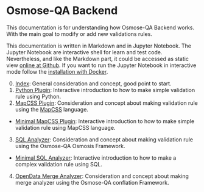 # Osmose-QA Backend

This documentation is for understanding how Osmose-QA Backend works. With the main goal to modify or add new validations rules.

This documentation is written in Markdown and in Jupyter Notebook. The Jupyter Notebook are interactive shell for learn and test code.
Nevertheless, and like the Markdown part, it could be accessed as static view [online at Github](https://github.com/osmose-qa/osmose-backend/tree/master/doc).
If you want to run the Jupyter Notebook in interactive mode follow the [installation with Docker](../docker/README.md).

0. [Index](0-Index.md): General consideration and concept, good point to start.
1. [Python Plugin](https://github.com/osmose-qa/osmose-backend/blob/master/doc/1-Plugin.ipynb): Interactive introduction to how to make simple validation rule using Python.
2. [MapCSS Plugin](2-PluginMapCSS.md): Consideration and concept about making validation rule using the [MapCSS](https://josm.openstreetmap.de/wiki/Help/Styles/MapCSSImplementation) language.
  * [Minimal MapCSS Plugin](https://github.com/osmose-qa/osmose-backend/blob/master/doc/2_0-PluginMapCSS-minimal.ipynb): Interactive introduction to how to make simple validation rule using MapCSS language.
3. [SQL Analyzer](3-SQL-basics.md): Consideration and concept about making validation rule using the Osmose-QA Osmosis Framework.
  * [Minimal SQL Analyzer](https://github.com/osmose-qa/osmose-backend/blob/master/doc/3_0-SQL-minimal.ipynb): Interactive introduction to how to make a complex validation rule using SQL.
4. [OpenData Merge Analyzer](4-Merge.md): Consideration and concept about making merge analyzer using the Osmose-QA conflation Framework.
